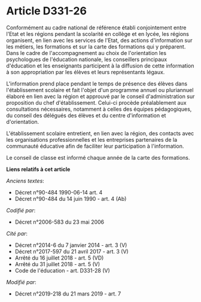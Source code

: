 # Article D331-26

Conformément au cadre national de référence établi conjointement entre l'Etat et les régions pendant la scolarité en collège
et en lycée, les régions organisent, en lien avec les services de l'Etat, des actions d'information sur les métiers, les
formations et sur la carte des formations qui y préparent. Dans le cadre de l'accompagnement au choix de l'orientation les
psychologues de l'éducation nationale, les conseillers principaux d'éducation et les enseignants participent à la diffusion
de cette information à son appropriation par les élèves et leurs représentants légaux.

L'information prend place pendant le temps de présence des élèves dans l'établissement scolaire et fait l'objet d'un
programme annuel ou pluriannuel élaboré en lien avec la région et approuvé par le conseil d'administration sur proposition du
chef d'établissement. Celui-ci procède préalablement aux consultations nécessaires, notamment à celles des équipes
pédagogiques, du conseil des délégués des élèves et du centre d'information et d'orientation.

L'établissement scolaire entretient, en lien avec la région, des contacts avec les organisations professionnelles et les
entreprises partenaires de la communauté éducative afin de faciliter leur participation à l'information.

Le conseil de classe est informé chaque année de la carte des formations.

**Liens relatifs à cet article**

_Anciens textes_:

  - Décret n°90-484 1990-06-14 art. 4
  - Décret n°90-484 du 14 juin 1990 - art. 4 (Ab)

_Codifié par_:

  - Décret n°2006-583 du 23 mai 2006

_Cité par_:

  - Décret n°2014-6 du 7 janvier 2014 - art. 3 (V)
  - Décret n°2017-597 du 21 avril 2017 - art. 3 (V)
  - Arrêté du 16 juillet 2018 - art. 5 (VD)
  - Arrêté du 31 juillet 2018 - art. 5 (V)
  - Code de l'éducation - art. D331-28 (V)

_Modifié par_:

  - Décret n°2019-218 du 21 mars 2019 - art. 7
